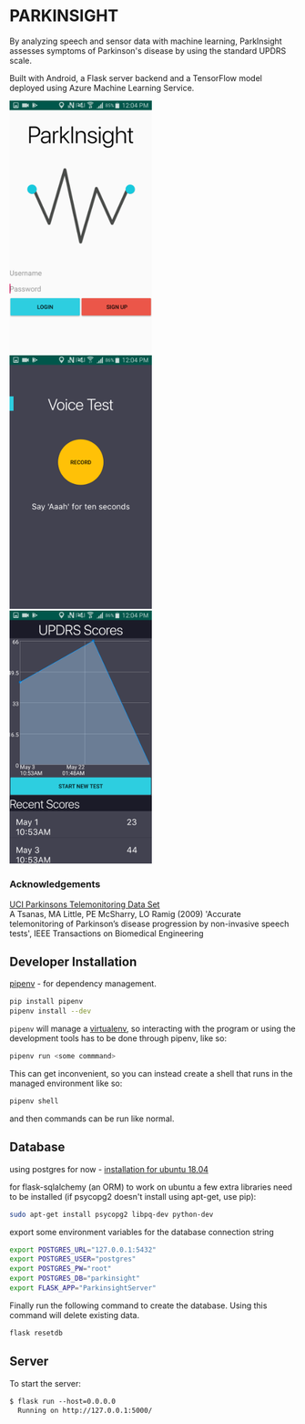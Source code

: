 # PARKINSIGHT
By analyzing speech and sensor data with machine learning, ParkInsight assesses symptoms of Parkinson's disease by using the standard UPDRS scale.

Built with Android, a Flask server backend and a TensorFlow model deployed using Azure Machine Learning Service.

<p float="left">
  <img src="img/login.png" width="250" style="margin-right:1000px" />
  <img src="img/voice_test.png" width="250"; style="margin-right:1000px" />
  <img src="img/dashboard.png" width="250"/>
</p>

### Acknowledgements
[UCI Parkinsons Telemonitoring Data Set](https://archive.ics.uci.edu/ml/datasets/parkinsons+telemonitoring) <br>
A Tsanas, MA Little, PE McSharry, LO Ramig (2009)
'Accurate telemonitoring of Parkinson’s disease progression by non-invasive speech tests',
IEEE Transactions on Biomedical Engineering


## Developer Installation


[pipenv](https://pipenv.readthedocs.io/en/latest/) - for dependency management.

```bash
pip install pipenv
pipenv install --dev
```

`pipenv` will manage a [virtualenv](https://virtualenv.pypa.io/en/stable/),
so interacting with the program or using the development tools has to be done
through pipenv, like so:

```bash
pipenv run <some commmand>
```

This can get inconvenient, so you can instead create a shell that runs in the managed
environment like so:

```bash
pipenv shell
```

and then commands can be run like normal.

## Database

using postgres for now - [installation for ubuntu 18.04](https://www.digitalocean.com/community/tutorials/how-to-install-and-use-postgresql-on-ubuntu-18-04)

for flask-sqlalchemy (an ORM) to work on ubuntu a few extra libraries need to be installed (if psycopg2 doesn't install using apt-get, use pip):

```bash
sudo apt-get install psycopg2 libpq-dev python-dev
```

export some environment variables for the database connection string

```bash
export POSTGRES_URL="127.0.0.1:5432"
export POSTGRES_USER="postgres"
export POSTGRES_PW="root"
export POSTGRES_DB="parkinsight"
export FLASK_APP="ParkinsightServer"
```


Finally run the following command to create the database. Using this command will delete existing data.

```bash
flask resetdb
```

## Server

To start the server:

```
$ flask run --host=0.0.0.0
  Running on http://127.0.0.1:5000/
```

